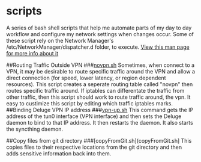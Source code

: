 # scripts
A series of bash shell scripts that help me automate parts of my day to day workflow and configure my network settings when changes occur.  Some of these script rely on the Network Manager's /etc/NetworkManager/dispatcher.d folder, to execute. 
 <a href="http://linux.die.net/man/8/networkmanager">View this man page for more info about it</a>


##Routing Traffic Outside VPN
###[novpn.sh](novpn.sh)
Sometimes, when connect to a VPN, it may be desirable to route specific traffic around the VPN and allow a direct connection (for speed, lower latency, or region dependent resources). This script creates a seperate routing table called "novpn" then routes specific traffic around. If iptables can differentate the traffic from other traffic, then this script should work to route traffic around, the vpn. It easy to custimize this script by editing which traffic iptables marks.
##Binding Deluge VPN IP address
###[vpn-up.sh](vpn-up.sh)
This command gets the IP address of the tun0 interface (VPN interface) and then sets the Deluge daemon to bind to that IP address. It then restarts the daemon. It also starts the syncthing daemon.

##Copy files from git directory
###[copyFromGit.sh](copyFromGit.sh]
This copies files to their respective locations from the git directory and then adds sensitive information back into them.


